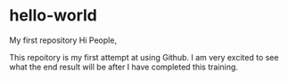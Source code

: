 # hello-world
My first repository
Hi People,

This repoitory is my first attempt at using Github. I am very excited to see what the end result will be after I have completed this training.
